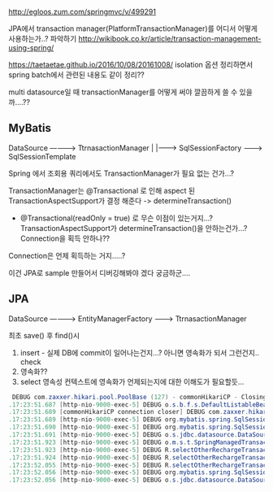 

http://egloos.zum.com/springmvc/v/499291








JPA에서 transaction manager(PlatformTransactionManager)를 어디서 어떻게 사용하는가..? 파악하기
http://wikibook.co.kr/article/transaction-management-using-spring/






https://taetaetae.github.io/2016/10/08/20161008/
isolation 옵션 정리하면서 spring batch에서 관련된 내용도 같이 정리??








multi datasource일 때 
transactionManager를 어떻게 써야 깔끔하게 쓸 수 있을까....??

## MyBatis
DataSource ————> TtrnasactionManager
        |
        |———> SqlSessionFactory ———> SqlSessionTemplate

Spring 에서 조회용 쿼리에서도 TransactionManager가 필요 없는 건가…?

TransactionManager는 @Transactional 로 인해 aspect 된 TransactionAspectSupport가 결정 해준다
-> determineTransaction()

- @Transactional(readOnly = true) 로 무슨 이점이 있는거지…?
TransactionAspectSupport가 determineTransaction()을 안하는건가…?
Connection을 획득 안하나??

Connection은 언제 획득하는 거지…..?


이건 JPA로 sample 만들어서 디버깅해봐야 겠다
궁금하군….

## JPA
DataSource ————> EntityManagerFactory ———> TtrnasactionManager



최초 save() 후 find()시 
1. insert - 실제 DB에 commit이 일어나는건지...? 아니면 영속화가 되서 그런건지.. check
2. 영속화??
3. select
영속성 컨텍스트에 영속화가 언제되는지에 대한 이해도가 필요할듯...



```java
 DEBUG com.zaxxer.hikari.pool.PoolBase (127) - commonHikariCP - Closing connection com.mysql.cj.jdbc.ConnectionImpl@43c7939c: (connection has passed maxLifetime) 
.17:23:51.687 [http-nio-9000-exec-5] DEBUG o.s.b.f.s.DefaultListableBeanFactory (251) - Returning cached instance of singleton bean 'balanceReadOnlySqlSessionTemplate' 
.17:23:51.689 [commonHikariCP connection closer] DEBUG com.zaxxer.hikari.pool.PoolBase (127) - commonHikariCP - Closing connection com.mysql.cj.jdbc.ConnectionImpl@2f7f490a: (connection has passed maxLifetime) 
.17:23:51.689 [http-nio-9000-exec-5] DEBUG org.mybatis.spring.SqlSessionUtils (97) - Creating a new SqlSession 
.17:23:51.690 [http-nio-9000-exec-5] DEBUG org.mybatis.spring.SqlSessionUtils (148) - SqlSession [org.apache.ibatis.session.defaults.DefaultSqlSession@3862e02a] was not registered for synchronization because synchronization is not active 
.17:23:51.691 [http-nio-9000-exec-5] DEBUG o.s.jdbc.datasource.DataSourceUtils (110) - Fetching JDBC Connection from DataSource 
.17:23:51.923 [http-nio-9000-exec-5] DEBUG o.m.s.t.SpringManagedTransaction (87) - JDBC Connection [HikariProxyConnection@1215083442 wrapping com.mysql.cj.jdbc.ha.ReplicationMySQLConnection@19438c40] will not be managed by Spring 
.17:23:51.923 [http-nio-9000-exec-5] DEBUG R.selectOtherRechargeTransactionIdsWithDistinctPhoneNo (159) - ==>  Preparing: SELECT MAX(gh.transaction_id) as transaction_id FROM order_master om , gift_history gh WHERE om.tx_id = gh.transaction_id AND om.user_id = ? AND om.order_status_cd = 'FINISHED' GROUP BY gh.user_b_msisdn ORDER BY transaction_id DESC LIMIT ? OFFSET ?  
.17:23:51.924 [http-nio-9000-exec-5] DEBUG R.selectOtherRechargeTransactionIdsWithDistinctPhoneNo (159) - ==> Parameters: 111111(String), 11(Integer), 0(Integer) 
.17:23:52.055 [http-nio-9000-exec-5] DEBUG R.selectOtherRechargeTransactionIdsWithDistinctPhoneNo (159) - <==      Total: 0 
.17:23:52.056 [http-nio-9000-exec-5] DEBUG org.mybatis.spring.SqlSessionUtils (191) - Closing non transactional SqlSession [org.apache.ibatis.session.defaults.DefaultSqlSession@3862e02a] 
.17:23:52.056 [http-nio-9000-exec-5] DEBUG o.s.jdbc.datasource.DataSourceUtils (329) - Returning JDBC Connection to DataSource 
```
















